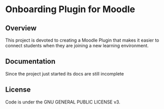 # Onboarding Plugin for Moodle

## Overview
This project is devoted to creating a Moodle Plugin that makes it easier to connect students when they are joining a new learning environment.

## Documentation
Since the project just started its docs are still incomplete

## License
Code is under the GNU GENERAL PUBLIC LICENSE v3.
